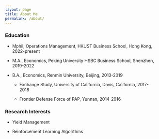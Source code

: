 ```yaml
---
layout: page
title: About Me
permalink: /about/
---
```


### Education

  * Mphil, Operations Management, HKUST Business School, Hong Kong, 2022-present

  * M.A., Economics, Peking University HSBC Business School, Shenzhen, 2019-2022

  * B.A., Economics, Renmin University, Beijing, 2013-2019

    * Exchange Study, University of California, Davis, California, 2017-2018

    * Frontier Defense Force of PAP, Yunnan, 2014-2016

### Research Interests

  * Yield Management

  * Reinforcement Learning Algorithms

